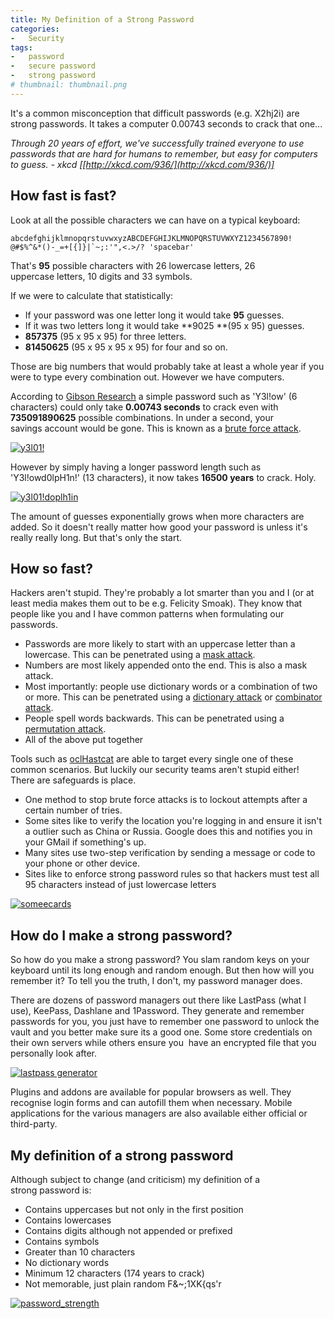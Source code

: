 ```yaml
---
title: My Definition of a Strong Password
categories:
-   Security
tags:
-   password
-   secure password
-   strong password
# thumbnail: thumbnail.png
---
```


It's a common misconception that difficult passwords (e.g. X2hj2i) are strong passwords. It takes a computer 0.00743 seconds to crack that one...

_Through 20 years of effort, we've successfully trained everyone to use passwords that are hard for humans to remember, but easy for computers to guess. - xkcd [[http://xkcd.com/936/](http://xkcd.com/936/)]_

<!-- more -->

## How fast is fast?

Look at all the possible characters we can have on a typical keyboard:

```
abcdefghijklmnopqrstuvwxyzABCDEFGHIJKLMNOPQRSTUVWXYZ1234567890! @#$%^&*()-_=+[{]}|`~;:'",<.>/? 'spacebar'
```

That's **95** possible characters with 26 lowercase letters, 26 uppercase letters, 10 digits and 33 symbols.

If we were to calculate that statistically:

*   If your password was one letter long it would take **95** guesses.
*   If it was two letters long it would take **9025 **(95 x 95) guesses.
*   **857375** (95 x 95 x 95) for three letters.
*   **81450625** (95 x 95 x 95 x 95) for four and so on.

Those are big numbers that would probably take at least a whole year if you were to type every combination out. However we have computers.

According to [Gibson Research](https://www.grc.com/haystack.htm) a simple password such as 'Y3l!ow' (6 characters) could only take **0.00743 seconds** to crack even with **735091890625** possible combinations. In under a second, your savings account would be gone. This is known as a [brute force attack](http://hashcat.net/wiki/doku.php?id=mask_attack).

[![y3l01!]({{page.images}}y3l01.png)]({{page.images}}y3l01.png)

However by simply having a longer password length such as 'Y3l!owd0lpH1n!' (13 characters), it now takes **16500 years** to crack. Holy.

[![y3l01!doplh1in]({{page.images}}y3l01doplh1in.png)]({{page.images}}y3l01doplh1in.png)

The amount of guesses exponentially grows when more characters are added. So it doesn't really matter how good your password is unless it's really really long. But that's only the start.

## How so fast?

Hackers aren't stupid. They're probably a lot smarter than you and I (or at least media makes them out to be e.g. Felicity Smoak). They know that people like you and I have common patterns when formulating our passwords.

*   Passwords are more likely to start with an uppercase letter than a lowercase. This can be penetrated using a [mask attack](http://hashcat.net/wiki/doku.php?id=mask_attack).
*   Numbers are most likely appended onto the end. This is also a mask attack.
*   Most importantly: people use dictionary words or a combination of two or more. This can be penetrated using a [dictionary attack](http://hashcat.net/wiki/doku.php?id=dictionary_attack) or [combinator attack](http://hashcat.net/wiki/doku.php?id=combinator_attack).
*   People spell words backwards. This can be penetrated using a [permutation attack](http://hashcat.net/wiki/doku.php?id=permutation_attack).
*   All of the above put together

Tools such as [oclHastcat](http://hashcat.net/oclhashcat/) are able to target every single one of these common scenarios. But luckily our security teams aren't stupid either! There are safeguards is place.

*   One method to stop brute force attacks is to lockout attempts after a certain number of tries.
*   Some sites like to verify the location you're logging in and ensure it isn't a outlier such as China or Russia. Google does this and notifies you in your GMail if something's up.
*   Many sites use two-step verification by sending a message or code to your phone or other device.
*   Sites like to enforce strong password rules so that hackers must test all 95 characters instead of just lowercase letters

[![someecards]({{page.images}}mjaxmy1myzezn2u0nzhlzwzmndu3.png)]({{page.images}}mjaxmy1myzezn2u0nzhlzwzmndu3.png)

## How do I make a strong password?
So how do you make a strong password? You slam random keys on your keyboard until its long enough and random enough. But then how will you remember it? To tell you the truth, I don't, my password manager does.

There are dozens of password managers out there like LastPass (what I use), KeePass, Dashlane and 1Password. They generate and remember passwords for you, you just have to remember one password to unlock the vault and you better make sure its a good one. Some store credentials on their own servers while others ensure you  have an encrypted file that you personally look after.

[![lastpass generator]({{page.images}}lastpass-generator.png)]({{page.images}}lastpass-generator.png)

Plugins and addons are available for popular browsers as well. They recognise login forms and can autofill them when necessary. Mobile applications for the various managers are also available either official or third-party.

## My definition of a strong password

Although subject to change (and criticism) my definition of a strong password is:

*   Contains uppercases but not only in the first position
*   Contains lowercases
*   Contains digits although not appended or prefixed
*   Contains symbols
*   Greater than 10 characters
*   No dictionary words
*   Minimum 12 characters (174 years to crack)
*   Not memorable, just plain random F&~;1XK{qs'r

[![password_strength]({{page.images}}password_strength.png)]({{page.images}}password_strength.png)
